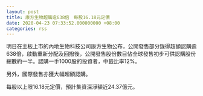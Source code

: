 ```yaml
---
layout: post
title: 康方生物超購逾638倍　每股16.18元定價
date: 2020-04-23 07:33:52.000000000 +08:00
categories: rss
---
```


明日在主板上市的內地生物科技公司康方生物公布，公開發售部分錄得超額認購逾638倍，啟動重新分配及回撥後，公開發售股份數目佔全球發售初步可供認購股份總數約一半。認購一手1000股的投資者，中籤比率12%。

另外，國際發售亦獲大幅超額認購。

每股以上限16.18元定價，預計集資深淨額近24.37億元。
